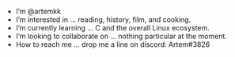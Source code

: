- I’m @artemkk
- I’m interested in ... reading, history, film, and cooking. 
- I’m currently learning ... C and the overall Linux ecosystem. 
- I’m looking to collaborate on ... nothing particular at the moment.
- How to reach me ... drop me a line on discord: Artem#3826

<!---
artemkk/artemkk is a ✨ special ✨ repository because its `README.md` (this file) appears on your GitHub profile.
You can click the Preview link to take a look at your changes.
--->
